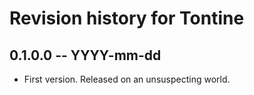 # Revision history for Tontine

## 0.1.0.0 -- YYYY-mm-dd

* First version. Released on an unsuspecting world.
